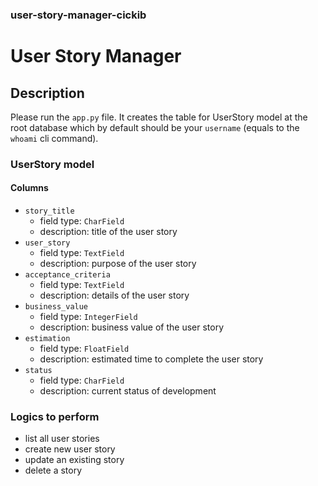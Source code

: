 ### user-story-manager-cickib

# User Story Manager

## Description
Please run the ```app.py``` file. It creates the table for UserStory model at the root database which by default should be your ```username``` (equals to the ```whoami``` cli command).


### UserStory model

#### Columns

* ```story_title```
  * field type: ```CharField```
  * description: title of the user story
* ```user_story```
  * field type: ```TextField```
  * description: purpose of the user story
* ```acceptance_criteria```
  * field type: ```TextField```
  * description: details of the user story
* ```business_value```
  * field type: ```IntegerField```
  * description: business value of the user story
* ```estimation```
  * field type: ```FloatField```
  * description: estimated time to complete the user story
* ```status```
  * field type: ```CharField```
  * description: current status of development


### Logics to perform

* list all user stories
* create new user story
* update an existing story
* delete a story
